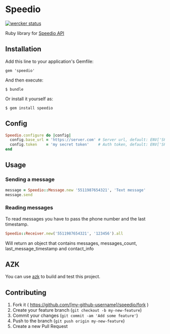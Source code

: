# Speedio

[![wercker status](https://app.wercker.com/status/72076931d2d2582cb730b64b721e9405/s/master "wercker status")](https://app.wercker.com/project/bykey/72076931d2d2582cb730b64b721e9405)

Ruby library for [Speedio API](http://www.speedio.com.br)

## Installation

Add this line to your application's Gemfile:

    gem 'speedio'

And then execute:

    $ bundle

Or install it yourself as:

    $ gem install speedio

## Config

```ruby
Speedio.configure do |config|
  config.base_url = 'https://server.com' # Server url, default: ENV['SPEEDIO_BASE_URL']
  config.token    = 'my secret token'    # Auth token, default: ENV['SPEEDIO_TOKEN']
end
```

## Usage

### Sending a message

```ruby
message = Speedio::Message.new '5511987654321', 'Text message'
message.send
```

### Reading messages

To read messages you have to pass the phone number and the last timestamp.

```ruby
Speedio::Receiver.new('5511987654321', '123456').all
```

Will return an object that contains messages, messages_count, last_message_timestamp and contact_info

## AZK

You can use [azk](http://azk.io) to build and test this project.

## Contributing

1. Fork it ( https://github.com/[my-github-username]/speedio/fork )
2. Create your feature branch (`git checkout -b my-new-feature`)
3. Commit your changes (`git commit -am 'Add some feature'`)
4. Push to the branch (`git push origin my-new-feature`)
5. Create a new Pull Request
